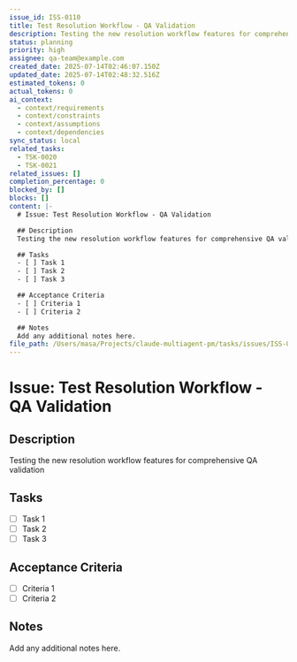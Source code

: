 ```yaml
---
issue_id: ISS-0110
title: Test Resolution Workflow - QA Validation
description: Testing the new resolution workflow features for comprehensive QA validation
status: planning
priority: high
assignee: qa-team@example.com
created_date: 2025-07-14T02:46:07.150Z
updated_date: 2025-07-14T02:48:32.516Z
estimated_tokens: 0
actual_tokens: 0
ai_context:
  - context/requirements
  - context/constraints
  - context/assumptions
  - context/dependencies
sync_status: local
related_tasks:
  - TSK-0020
  - TSK-0021
related_issues: []
completion_percentage: 0
blocked_by: []
blocks: []
content: |-
  # Issue: Test Resolution Workflow - QA Validation

  ## Description
  Testing the new resolution workflow features for comprehensive QA validation

  ## Tasks
  - [ ] Task 1
  - [ ] Task 2
  - [ ] Task 3

  ## Acceptance Criteria
  - [ ] Criteria 1
  - [ ] Criteria 2

  ## Notes
  Add any additional notes here.
file_path: /Users/masa/Projects/claude-multiagent-pm/tasks/issues/ISS-0110-test-resolution-workflow-qa-validation.md
---
```


# Issue: Test Resolution Workflow - QA Validation

## Description
Testing the new resolution workflow features for comprehensive QA validation

## Tasks
- [ ] Task 1
- [ ] Task 2
- [ ] Task 3

## Acceptance Criteria
- [ ] Criteria 1
- [ ] Criteria 2

## Notes
Add any additional notes here.

